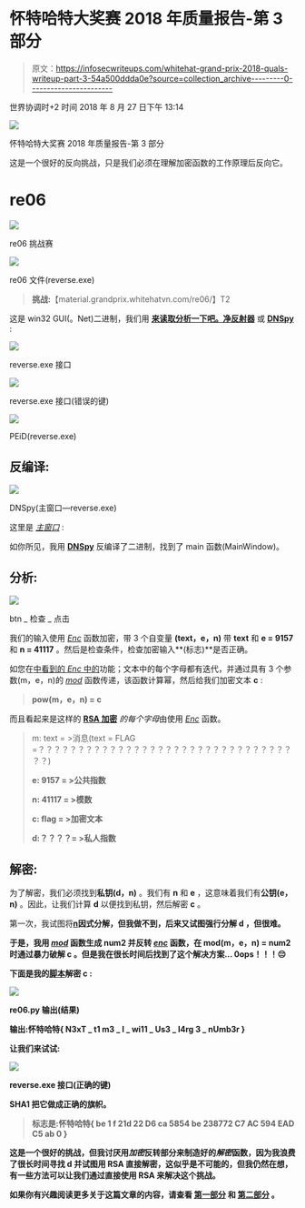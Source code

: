 # 怀特哈特大奖赛 2018 年质量报告-第 3 部分

> 原文：<https://infosecwriteups.com/whitehat-grand-prix-2018-quals-writeup-part-3-54a500ddda0e?source=collection_archive---------0----------------------->

世界协调时+2 时间 2018 年 8 月 27 日下午 13:14

![](img/d12ea7f990fe96e30745dde9a8d95571.png)

怀特哈特大奖赛 2018 年质量报告-第 3 部分

这是一个很好的反向挑战，只是我们必须在理解加密函数的工作原理后反向它。

# re06

![](img/f1c207a8bb4847a4e239f932e60d3e89.png)

re06 挑战赛

![](img/1b65ebc7ca17125532ca2cd44d0a5e77.png)

re06 文件(reverse.exe)

> **挑战:**【material.grandprix.whitehatvn.com/re06/】T2

这是 win32 GUI(。Net)二进制，我们用 [**来读取分析一下吧。净反射器**](https://www.red-gate.com/products/dotnet-development/reflector/index) 或 [**DNSpy**](https://github.com/0xd4d/dnSpy/releases) :

![](img/973487dde08531abd9800a614b29f3e2.png)

reverse.exe 接口

![](img/8cfe8e1f130985f093962c308070c2f5.png)

reverse.exe 接口(错误的键)

![](img/bbc2f5ac768e2a3ea108607778c9bbad.png)

PEiD(reverse.exe)

## 反编译:

![](img/a01d9104e5360de09d58e1955baa4aef.png)

DNSpy(主窗口—reverse.exe)

这里是 [*主窗口*](https://github.com/Abdelkad3r/CTF/blob/master/WhiteHat%20Grand%20Prix%202018%20-%20Quals/re06/MainWindow.cs) :

如你所见，我用 [**DNSpy**](https://github.com/0xd4d/dnSpy/releases) 反编译了二进制，找到了 main 函数(MainWindow)。

## 分析:

![](img/96634a1258bdb6d36a2e45737b57cc0d.png)

btn _ 检查 _ 点击

我们的输入使用 [*Enc*](https://github.com/Abdelkad3r/CTF/blob/master/WhiteHat%20Grand%20Prix%202018%20-%20Quals/re06/Enc.cs) 函数加密，带 3 个自变量 **(text，e，n)** 带 **text** 和 **e = 9157** 和 **n = 41117** 。然后是检查条件，检查加密输入**(标志)**是否正确。

如您在[中看到的 *Enc* 中的](https://github.com/Abdelkad3r/CTF/blob/master/WhiteHat%20Grand%20Prix%202018%20-%20Quals/re06/Enc.cs)功能；文本中的每个字母都有迭代，并通过具有 3 个参数(m，e，n)的 [*mod*](https://github.com/Abdelkad3r/CTF/blob/master/WhiteHat%20Grand%20Prix%202018%20-%20Quals/re06/mod.cs) 函数传递，该函数计算幂，然后给我们加密文本 **c** :

> **pow(m，e，n) = c**

而且看起来是这样的 [**RSA 加密**](https://en.wikipedia.org/wiki/RSA_(cryptosystem)) *的每个字母*由使用 [*Enc*](https://github.com/Abdelkad3r/CTF/blob/master/WhiteHat%20Grand%20Prix%202018%20-%20Quals/re06/Enc.cs) 函数。

> m: text = >消息(text = FLAG =？？？？？？？？？？？？？？？？？？？？？？？？？？？？？？？？？？)
> 
> **e: 9157 = >公共指数**
> 
> **n: 41117 = >模数**
> 
> **c: flag = >加密文本**
> 
> **d:？？？？= >私人指数**

## 解密:

为了解密，我们必须找到**私钥(d，n)** 。我们有 **n** 和 **e** ，这意味着我们有**公钥(e，n)** 。因此，让我们计算 **d** 以便找到私钥，然后解密 **c** 。

第一次，我试图将[****n****](http://www.factordb.com/index.php?query=41117)**因式分解，但我做不到，后来又试图强行分解 **d** ，但很难。**

**于是，我用 [*mod*](https://github.com/Abdelkad3r/CTF/blob/master/WhiteHat%20Grand%20Prix%202018%20-%20Quals/re06/mod.cs) 函数生成 **num2** 并反转 [*enc*](https://github.com/Abdelkad3r/CTF/blob/master/WhiteHat%20Grand%20Prix%202018%20-%20Quals/re06/Enc.cs) 函数，在 **mod(m，e，n) = num2** 时通过暴力破解 **c** 。但是我在很长时间后找到了这个解决方案… 0ops！！！😔**

**下面是我的[脚本](https://github.com/Abdelkad3r/CTF/blob/master/WhiteHat%20Grand%20Prix%202018%20-%20Quals/re06/re06.py)解密 **c** :**

**![](img/2fb7254f21d4d7ef038a8d7c147f4c95.png)**

**re06.py 输出(结果)**

**输出:**怀特哈特{ N3xT _ t1 m3 _ I _ wi11 _ Us3 _ l4rg 3 _ nUmb3r }****

**让我们来试试:**

**![](img/7624bb2760bda006ba846801ccb47300.png)**

**reverse.exe 接口(正确的键)**

**SHA1 把它做成正确的旗帜。**

> **标志是:**怀特哈特{ be 1 f 21d 22 D6 ca 5854 be 238772 C7 AC 594 EAD C5 ab 0 }****

**这是一个很好的挑战，但我讨厌用*加密*反转部分来制造好的*解密*函数，因为我浪费了很长时间寻找 **d** 并试图用 **RSA** 直接解密，这似乎是不可能的，但我仍然在想，有一些方法可以让我们通过直接使用 RSA 来解决这个挑战。**

**如果你有兴趣阅读更多关于这篇文章的内容，请查看 [**第一部分**](https://medium.com/bugbountywriteup/whitehat-grand-prix-2018-quals-writeup-part-1-f299f9126bbb) 和 [**第二部分**](https://medium.com/bugbountywriteup/whitehat-grand-prix-2018-quals-writeup-part-2-4da3c66526cc) 。**
